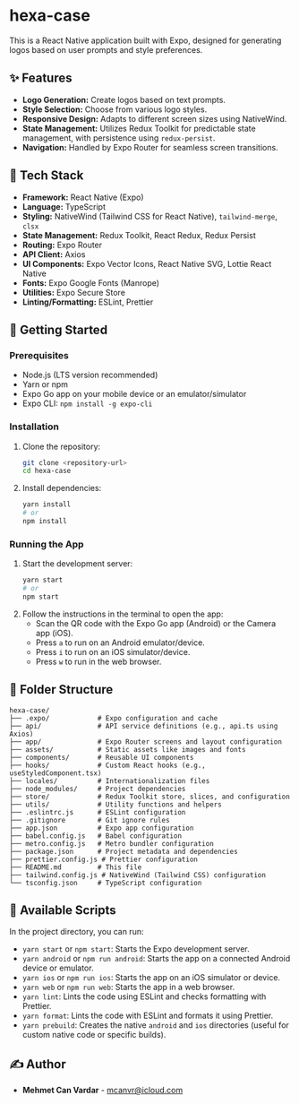# hexa-case

This is a React Native application built with Expo, designed for generating logos based on user prompts and style preferences.

## ✨ Features

- **Logo Generation:** Create logos based on text prompts.
- **Style Selection:** Choose from various logo styles.
- **Responsive Design:** Adapts to different screen sizes using NativeWind.
- **State Management:** Utilizes Redux Toolkit for predictable state management, with persistence using `redux-persist`.
- **Navigation:** Handled by Expo Router for seamless screen transitions.

## 🚀 Tech Stack

- **Framework:** React Native (Expo)
- **Language:** TypeScript
- **Styling:** NativeWind (Tailwind CSS for React Native), `tailwind-merge`, `clsx`
- **State Management:** Redux Toolkit, React Redux, Redux Persist
- **Routing:** Expo Router
- **API Client:** Axios
- **UI Components:** Expo Vector Icons, React Native SVG, Lottie React Native
- **Fonts:** Expo Google Fonts (Manrope)
- **Utilities:** Expo Secure Store
- **Linting/Formatting:** ESLint, Prettier

## 🏁 Getting Started

### Prerequisites

- Node.js (LTS version recommended)
- Yarn or npm
- Expo Go app on your mobile device or an emulator/simulator
- Expo CLI: `npm install -g expo-cli`

### Installation

1.  Clone the repository:
    ```bash
    git clone <repository-url>
    cd hexa-case
    ```
2.  Install dependencies:
    ```bash
    yarn install
    # or
    npm install
    ```

### Running the App

1.  Start the development server:
    ```bash
    yarn start
    # or
    npm start
    ```
2.  Follow the instructions in the terminal to open the app:
    - Scan the QR code with the Expo Go app (Android) or the Camera app (iOS).
    - Press `a` to run on an Android emulator/device.
    - Press `i` to run on an iOS simulator/device.
    - Press `w` to run in the web browser.

## 📁 Folder Structure

```
hexa-case/
├── .expo/            # Expo configuration and cache
├── api/              # API service definitions (e.g., api.ts using Axios)
├── app/              # Expo Router screens and layout configuration
├── assets/           # Static assets like images and fonts
├── components/       # Reusable UI components
├── hooks/            # Custom React hooks (e.g., useStyledComponent.tsx)
├── locales/          # Internationalization files
├── node_modules/     # Project dependencies
├── store/            # Redux Toolkit store, slices, and configuration
├── utils/            # Utility functions and helpers
├── .eslintrc.js      # ESLint configuration
├── .gitignore        # Git ignore rules
├── app.json          # Expo app configuration
├── babel.config.js   # Babel configuration
├── metro.config.js   # Metro bundler configuration
├── package.json      # Project metadata and dependencies
├── prettier.config.js # Prettier configuration
├── README.md         # This file
├── tailwind.config.js # NativeWind (Tailwind CSS) configuration
└── tsconfig.json     # TypeScript configuration
```

## 📜 Available Scripts

In the project directory, you can run:

- `yarn start` or `npm start`: Starts the Expo development server.
- `yarn android` or `npm run android`: Starts the app on a connected Android device or emulator.
- `yarn ios` or `npm run ios`: Starts the app on an iOS simulator or device.
- `yarn web` or `npm run web`: Starts the app in a web browser.
- `yarn lint`: Lints the code using ESLint and checks formatting with Prettier.
- `yarn format`: Lints the code with ESLint and formats it using Prettier.
- `yarn prebuild`: Creates the native `android` and `ios` directories (useful for custom native code or specific builds).

## ✍️ Author

- **Mehmet Can Vardar** - mcanvr@icloud.com
